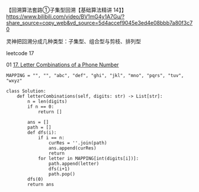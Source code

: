 



【回溯算法套路①子集型回溯【基础算法精讲 14】】 https://www.bilibili.com/video/BV1mG4y1A7Gu/?share_source=copy_web&vd_source=5d4accef9045e3ed4e08bbb7a80f3c70

灵神把回溯分成几种类型：子集型、组合型与剪枝、排列型









leetcode 17

01 [17. Letter Combinations of a Phone Number](https://leetcode.cn/problems/letter-combinations-of-a-phone-number/)

```
MAPPING = "", "", "abc", "def", "ghi", "jkl", "mno", "pqrs", "tuv", "wxyz"

class Solution:
    def letterCombinations(self, digits: str) -> List[str]:
        n = len(digits)
        if n == 0:
            return []
        
        ans = []
        path = []
        def dfs(i):
            if i == n:
                curRes = ''.join(path)
                ans.append(curRes)
                return 
            for letter in MAPPING[int(digits[i])]:
                path.append(letter)
                dfs(i+1)
                path.pop()
        dfs(0)
        return ans
```

